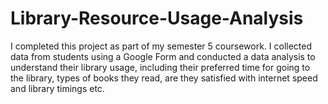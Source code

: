 # Library-Resource-Usage-Analysis
I completed this project as part of my semester 5 coursework. I collected data from students using a Google Form and conducted a data analysis to understand their library usage, including their preferred time for going to the library, types of books they read, are they satisfied with internet speed and library timings etc.
